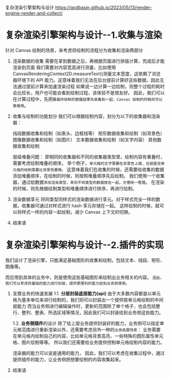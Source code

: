 复杂渲染引擎架构与设计
https://godbasin.github.io/2023/05/13/render-engine-render-and-collect/

# 复杂渲染引擎架构与设计--1.收集与渲染

针对 Canvas 绘制的场景，来考虑将绘制的流程分为收集和渲染两部分

1. 渲染数据的收集
   需要在拿到数据之后，再根据页面进行排版计算，完成后才能渲染到页面
   我们需要对内容宽高进行测量，比如使用 CanvasRenderingContext2D.measureText()测量文本宽度，这依赖了浏览器环境下的 API 能力。这意味着我们无法在后台提前计算好这些数据，因此无法通过提前计算来加速渲染过程
   如果说一边计算一边绘制，则整个过程的耗时会比较长，用户也可能会看到绘制过程，该体验不是很友好。
   因此，我们可以在计算过程中，先把`要最终绘制的数据结果先收集到一起，Canvas 绘制的时候则可以直接用`。
2. 收集与绘制的功能划分
   我们可以根据绘制内容，划分为以下的收集器和渲染器：

   线段数据收集和绘制（如表头、边框线等）
   矩形数据收集和绘制（如背景色）
   图像数据收集和绘制（如图片）
   文本数据收集和绘制（如文字内容）
   其他数据收集和绘制

   层级堆叠问题：
   即相同的收集器和不同的收集器类型里，绘制内容有重叠时，需要考虑绘制堆叠的顺序。
   举个例子，`单元格的文字需要在背景色上面，也就是说单元格的绘制需要比背景色要晚。`
   这意味着我们在收集的时候，还需要给收集的数据添加堆叠顺序，在绘制的时候，则按照堆叠顺序先后绘制。
   我们使用一个收集器，通过给数据`添加渲染类型，来将不同类型的数据放在一起，方便统一管理`。
   在渲染的时候，则先根据绘制类型和堆叠顺序进行排序，再进行绘制。

3. 渲染数据享元
   将同类型同样式的渲染数据进行享元。对于样式完全一样的数据，收集器可通过对样式进行 hash 享元存储在一起。
   这样绘制的时候，就可以将样式一样的内容一起绘制，减少 Canvas 上下文的切换。

4. 结束语

# 复杂渲染引擎架构与设计--2.插件的实现

我们设计了渲染引擎，只能满足基础图形的收集和绘制，包括文本、线段、矩形、图像等。

而应用到具体的业务中，则是使用这些基础图形来绘制出业务相关的内容。
`因此，我们可以考虑将基础的能力进行封装，提供更便利的能力给到业务侧使用。`

1. 支撑业务的快速发展
   1.1. **分层封装底层能力(api)**
   由于大多数内容都是以单元格为基本单位来进行绘制的，我们则可以封装出一个提供按单元格绘制的中间层能力
   而当业务侧进行编辑操作时，更新的范围除了单个格子，也会包括整行、整列、整表、所选区域等情况，因此我们可以封装给到业务侧这些能力。

   1.2. **业务侧插件**的设计
   除了给上层业务提供封装好的能力，业务侧可以指定单元格范围进行重新渲染以外，还需要考虑另外一种的`业务拓展场景`：
   业务需要在单元格内绘制自己的内容，比如单元格背景高亮、一些特殊的图形属性单元格、图片绘制等等。
   所以我们还需要给业务提供控制单元格绘制内容的能力。

   渲染器的能力可以说是通用的能力，
   因此，我们可以考虑在收集过程中，通过提供插件的能力，让业务侧把想要绘制的内容收集起来。

2. 结束语
